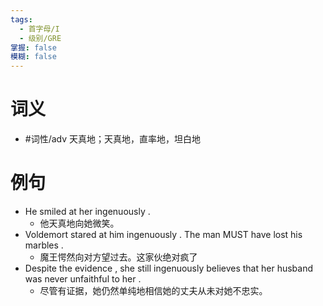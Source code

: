 ```yaml
---
tags:
  - 首字母/I
  - 级别/GRE
掌握: false
模糊: false
---
```

# 词义
- #词性/adv  天真地；天真地，直率地，坦白地
# 例句
- He smiled at her ingenuously .
	- 他天真地向她微笑。
- Voldemort stared at him ingenuously . The man MUST have lost his marbles .
	- 魔王愕然向对方望过去。这家伙绝对疯了
- Despite the evidence , she still ingenuously believes that her husband was never unfaithful to her .
	- 尽管有证据，她仍然单纯地相信她的丈夫从未对她不忠实。
